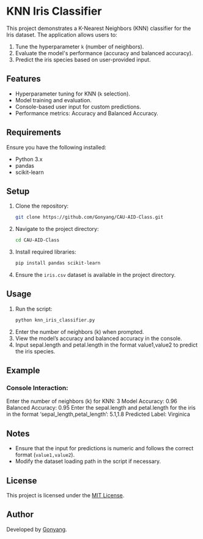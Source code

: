
# KNN Iris Classifier

This project demonstrates a K-Nearest Neighbors (KNN) classifier for the Iris dataset. The application allows users to:
1. Tune the hyperparameter `k` (number of neighbors).
2. Evaluate the model's performance (accuracy and balanced accuracy).
3. Predict the iris species based on user-provided input.

## Features
- Hyperparameter tuning for KNN (`k` selection).
- Model training and evaluation.
- Console-based user input for custom predictions.
- Performance metrics: Accuracy and Balanced Accuracy.

## Requirements
Ensure you have the following installed:
- Python 3.x
- pandas
- scikit-learn

## Setup
1. Clone the repository:
   ```bash
   git clone https://github.com/Gonyang/CAU-AID-Class.git
   ```
2. Navigate to the project directory:
   ```bash
   cd CAU-AID-Class
   ```
3. Install required libraries:
   ```bash
   pip install pandas scikit-learn
   ```
4. Ensure the `iris.csv` dataset is available in the project directory.

   
## Usage

1. Run the script:
   ```bash
   python knn_iris_classifier.py
   ```
2.	Enter the number of neighbors (k) when prompted.
3.	View the model’s accuracy and balanced accuracy in the console.
4.	Input sepal.length and petal.length in the format value1,value2 to predict the iris species.

## Example

### Console Interaction:
Enter the number of neighbors (k) for KNN: 3
Model Accuracy: 0.96
Balanced Accuracy: 0.95
Enter the sepal.length and petal.length for the iris in the format ‘sepal_length,petal_length’: 5.1,1.8
Predicted Label: Virginica

## Notes

- Ensure that the input for predictions is numeric and follows the correct format (`value1,value2`).
- Modify the dataset loading path in the script if necessary.

## License

This project is licensed under the [MIT License](https://opensource.org/licenses/MIT).

## Author

Developed by [Gonyang](#).
